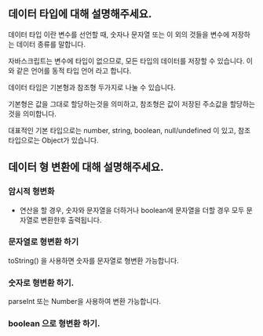 ## 데이터 타입에 대해 설명해주세요.

데이터 타입 이란 변수를 선언할 때, 숫자나 문자열 또는 이 외의 것들을 변수에 저장하는 데이터 종류를 말합니다.

자바스크립트는 변수에 타입이 없으므로, 모든 타입의 데이터를 저장할 수 있습니다. 이와 같은 언어를 동적 타입 언어 라고 합니다.

데이터 타입은 기본형과 참조형 두가지로 나눌 수 있습니다.

기본형은 값을 그대로 할당하는것을 의미하고, 참조형은 값이 저장된 주소값을 할당하는것을 의미합니다.

대표적인 기본 타입으로는 number, string, boolean, null/undefined 이 있고, 참조 타입으로는 Object가 있습니다.

## 데이터 형 변환에 대해 설명해주세요.

### 암시적 형변화

+ 연산을 할 경우, 숫자와 문자열을 더하거나 boolean에 문자열을 더할 경우 모두 문자열로 변환한후 출력됩니다.

### 문자열로 형변환 하기

toString() 을 사용하면 숫자를 문자열로 형변환 가능합니다.

### 숫자로 형변환 하기.

parseInt 또는 Number을 사용하여 변환 가능합니다.

### boolean 으로 형변환 하기.